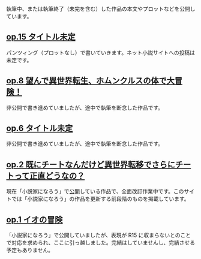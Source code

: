 執筆中、または執筆終了（未完を含む）した作品の本文やプロットなどを公開しています。

## [op.15 タイトル未定](?/op.15/index.md)
パンツィング（プロットなし）で書いていきます。ネット小説サイトへの投稿は未定です。

## [op.8 望んで異世界転生、ホムンクルスの体で大冒険！](?/op.8/index.md)
非公開で書き進めていましたが、途中で執筆を断念した作品です。

## [op.6 タイトル未定](?/op.6/index.md)
非公開で書き進めていましたが、途中で執筆を断念した作品です。

## [op.2 既にチートなんだけど異世界転移でさらにチートって正直どうなの？](?/op.2/index.md)
現在「小説家になろう」で[公開](https://ncode.syosetu.com/n3558ed/)している作品で、全面改訂作業中です。このサイトでは「小説家になろう」の作品を更新する前段階のものを掲載しています。

## [op.1 イオの冒険](?/op.1/index.md)
「小説家になろう」で公開していましたが、表現が R15 に収まらないとのことで対応を求められ、ここに引っ越しました。完結はしていませんし、完結させる予定もありません。
